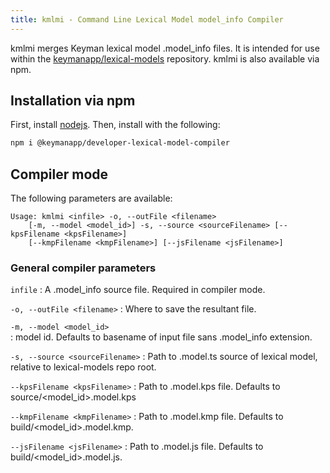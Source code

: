 ```yaml
---
title: kmlmi - Command Line Lexical Model model_info Compiler
---
```


kmlmi merges Keyman lexical model .model_info files. It is intended for
use within the
[keymanapp/lexical-models](https://github.com/keymanapp/lexical-models)
repository. kmlmi is also available via npm.

## Installation via npm

First, install [nodejs](https://nodejs.org/). Then, install with the
following:

``` bash
npm i @keymanapp/developer-lexical-model-compiler
```

## Compiler mode

The following parameters are available:

``` none
Usage: kmlmi <infile> -o, --outFile <filename>
    [-m, --model <model_id>] -s, --source <sourceFilename> [--kpsFilename <kpsFilename>]
    [--kmpFilename <kmpFilename>] [--jsFilename <jsFilename>]
```

### General compiler parameters

`infile`
:   A .model_info source file. Required in compiler mode.

`-o, --outFile <filename>`
:   Where to save the resultant file.

`-m, --model <model_id>`  
:   model id. Defaults to basename of input file sans .model_info
    extension.

`-s, --source <sourceFilename>`
:   Path to .model.ts source of lexical model, relative to
    lexical-models repo root.

`--kpsFilename <kpsFilename>`
:   Path to .model.kps file. Defaults to
    source/&lt;model_id&gt;.model.kps

`--kmpFilename <kmpFilename>`
:   Path to .model.kmp file. Defaults to
    build/&lt;model_id&gt;.model.kmp.

`--jsFilename <jsFilename>`
:   Path to .model.js file. Defaults to build/&lt;model_id&gt;.model.js.
